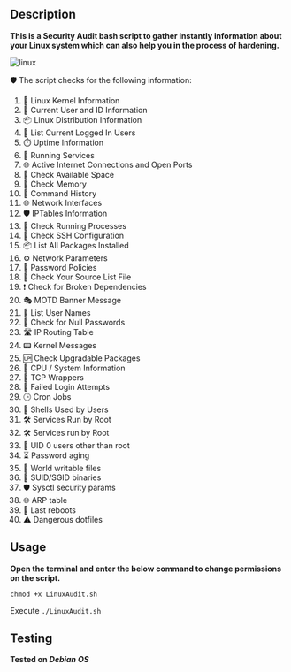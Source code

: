 ## Description 

**This is a Security Audit bash script to gather instantly information about your
Linux system which can also help you in the process of hardening.**


![linux](https://github.com/user-attachments/assets/ec5251e0-7fa7-4434-b123-da84f41035f8)


🛡️ The script checks for the following information:
1. 🐧 Linux Kernel Information
2. 👤 Current User and ID Information
3. 📦 Linux Distribution Information
4. 👥 List Current Logged In Users
5. ⏱️ Uptime Information
6. 🔧 Running Services
7. 🌐 Active Internet Connections and Open Ports
8. 💽 Check Available Space
9. 🧠 Check Memory
10. 📜 Command History
11. 🌐 Network Interfaces
12. 🛡️ IPTables Information
13. 🧾 Check Running Processes
14. 🔐 Check SSH Configuration
15. 📦 List All Packages Installed
16. ⚙️ Network Parameters
17. 🧷 Password Policies
18. 📁 Check Your Source List File
19. ❗ Check for Broken Dependencies
20. 🎭 MOTD Banner Message
21. 👥 List User Names
22. 🚫 Check for Null Passwords
23. 🛣️ IP Routing Table
24. 📟 Kernel Messages
25. 🆙 Check Upgradable Packages
26. 🧮 CPU / System Information
27. 🧱 TCP Wrappers
28. 🔐 Failed Login Attempts
29. 🕒 Cron Jobs
30. 🐚 Shells Used by Users
31. 🛠️ Services Run by Root
32. 🛠️ Services run by Root
33. 👑 UID 0 users other than root
34. ⏳ Password aging
35. 📂 World writable files
36. 🧷 SUID/SGID binaries
37. 🛡️ Sysctl security params
38. 🌐 ARP table
39. 🔄 Last reboots
40. ⚠️ Dangerous dotfiles



## Usage

**Open the terminal and enter the below command to change permissions on the script.**

```chmod +x LinuxAudit.sh```

Execute ```./LinuxAudit.sh```


## Testing

**Tested on _Debian OS_**



